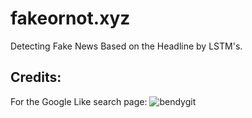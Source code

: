 # fakeornot.xyz

Detecting Fake News Based on the Headline by LSTM's.

## Credits:

For the Google Like search page: ![bendygit](https://github.com/bendygit)